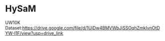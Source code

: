 # HySaM

UW10K Dataset:https://drive.google.com/file/d/1UiDw4BMVWbJjSSOqhZmkIvnOtDYW-I1F/view?usp=drive_link
